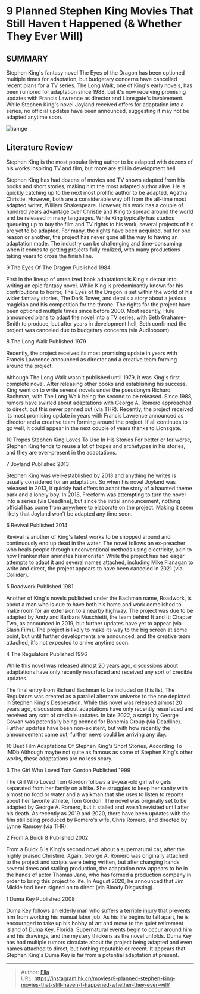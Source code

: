 # 9 Planned Stephen King Movies That Still Haven t Happened (&amp; Whether They Ever Will)


## SUMMARY 


 Stephen King&#39;s fantasy novel The Eyes of the Dragon has been optioned multiple times for adaptation, but budgetary concerns have cancelled recent plans for a TV series. 
 The Long Walk, one of King&#39;s early novels, has been rumored for adaptation since 1988, but it&#39;s now receiving promising updates with Francis Lawrence as director and Lionsgate&#39;s involvement. 
 While Stephen King&#39;s novel Joyland received offers for adaptation into a series, no official updates have been announced, suggesting it may not be adapted anytime soon. 

![iamge](https://static1.srcdn.com/wordpress/wp-content/uploads/2024/01/stephen-king-movies-planned-canceled-development-hell.jpg)

## Literature Review

Stephen King is the most popular living author to be adapted with dozens of his works inspiring TV and film, but more are still in development hell.




Stephen King has had dozens of movies and TV shows adapted from his books and short stories, making him the most adapted author alive. He is quickly catching up to the next most prolific author to be adapted, Agatha Christie. However, both are a considerable way off from the all-time most adapted writer, William Shakespeare. However, his work has a couple of hundred years advantage over Christie and King to spread around the world and be released in many languages.
While King typically has studios queueing up to buy the film and TV rights to his work, several projects of his are yet to be adapted. For many, the rights have been acquired, but for one reason or another, the project has never gone all the way to having an adaptation made. The industry can be challenging and time-consuming when it comes to getting projects fully realized, with many productions taking years to cross the finish line.









 








 9  The Eyes Of The Dragon 
Published 1984
        

First in the lineup of unrealized book adaptations is King&#39;s detour into writing an epic fantasy novel. While King is predominantly known for his contributions to horror, The Eyes of the Dragon is set within the world of his wider fantasy stories, The Dark Tower, and details a story about a jealous magician and his competition for the throne. The rights for the project have been optioned multiple times since before 2000. Most recently, Hulu announced plans to adapt the novel into a TV series, with Seth Grahame-Smith to produce, but after years in development hell, Seth confirmed the project was canceled due to budgetary concerns (via Audioboom).





 8  The Long Walk 
Published 1979
        

Recently, the project received its most promising update in years with Francis Lawrence announced as director and a creative team forming around the project. 

Although The Long Walk wasn&#39;t published until 1979, it was King&#39;s first complete novel. After releasing other books and establishing his success, King went on to write several novels under the pseudonym Richard Bachman, with The Long Walk being the second to be released. Since 1988, rumors have swirled about adaptations with George A. Romero approached to direct, but this never panned out (via THR). Recently, the project received its most promising update in years with Francis Lawrence announced as director and a creative team forming around the project. If all continues to go well, it could appear in the next couple of years thanks to Lionsgate.
            
 
 10 Tropes Stephen King Loves To Use In His Stories 
For better or for worse, Stephen King tends to reuse a lot of tropes and archetypes in his stories, and they are ever-present in the adaptations.








 7  Joyland 
Published 2013
        

Stephen King was well-established by 2013 and anything he writes is usually considered for an adaptation. So when his novel Joyland was released in 2013, it quickly had offers to adapt the story of a haunted theme park and a lonely boy. In 2018, Freeform was attempting to turn the novel into a series (via Deadline), but since the initial announcement, nothing official has come from anywhere to elaborate on the project. Making it seem likely that Joyland won&#39;t be adapted any time soon.





 6  Revival 
Published 2014
        

Revival is another of King&#39;s latest works to be shopped around and continuously end up dead in the water. The novel follows an ex-preacher who heals people through unconventional methods using electricity, akin to how Frankenstein animates his monster. While the project has had eager attempts to adapt it and several names attached, including Mike Flanagan to write and direct, the project appears to have been canceled in 2021 (via Collider).







 5  Roadwork 
Published 1981
        

Another of King&#39;s novels published under the Bachman name, Roadwork, is about a man who is due to have both his home and work demolished to make room for an extension to a nearby highway. The project was due to be adapted by Andy and Barbara Muschietti, the team behind It and It: Chapter Two, as announced in 2019, but further updates have yet to appear (via Slash Film). The project is likely to make its way to the big screen at some point, but until further developments are announced, and the creative team attached, it&#39;s not expected to arrive anytime soon.





 4  The Regulators 
Published 1996
        

While this novel was released almost 20 years ago, discussions about adaptations have only recently resurfaced and received any sort of credible updates. 

The final entry from Richard Bachman to be included on this list, The Regulators was created as a parallel alternate universe to the one depicted in Stephen King&#39;s Desperation. While this novel was released almost 20 years ago, discussions about adaptations have only recently resurfaced and received any sort of credible updates. In late 2022, a script by George Cowan was potentially being penned for Bohemia Group (via Deadline). Further updates have been non-existent, but with how recently the announcement came out, further news could be arriving any day.
            
 
 10 Best Film Adaptations Of Stephen King&#39;s Short Stories, According To IMDb 
Although maybe not quite as famous as some of Stephen King&#39;s other works, these adaptations are no less scary. 








 3  The Girl Who Loved Tom Gordon 
Published 1999
        

The Girl Who Loved Tom Gordon follows a 9-year-old girl who gets separated from her family on a hike. She struggles to keep her sanity with almost no food or water and a walkman that she uses to listen to reports about her favorite athlete, Tom Gordon. The novel was originally set to be adapted by George A. Romero, but it stalled and wasn&#39;t revisited until after his death. As recently as 2019 and 2020, there have been updates with the film still being produced by Romero&#39;s wife, Chris Romero, and directed by Lynne Ramsey (via THR).





 2  From A Buick 8 
Published 2002
        

From a Buick 8 is King&#39;s second novel about a supernatural car, after the highly praised Christine. Again, George A. Romero was originally attached to the project and scripts were being written, but after changing hands several times and stalling production, the adaptation now appears to be in the hands of actor Thomas Jane, who has formed a production company in order to bring this project to life. In August 2020, he announced that Jim Mickle had been signed on to direct (via Bloody Disgusting).







 1  Duma Key 
Published 2008
        

Duma Key follows an elderly man who suffers a terrible injury that prevents him from working his manual labor job. As his life begins to fall apart, he is encouraged to take up his hobby of art and move to the quiet retirement island of Duma Key, Florida. Supernatural events begin to occur around him and his drawings, and the mystery thickens as the novel unfolds. Duma Key has had multiple rumors circulate about the project being adapted and even names attached to direct, but nothing reputable or recent. It appears that Stephen King&#39;s Duma Key is far from a potential adaptation at present. 

---

> Author: [Ella](https://instagram.hk.cn/)  
> URL: https://instagram.hk.cn/movies/9-planned-stephen-king-movies-that-still-haven-t-happened-whether-they-ever-will/  

